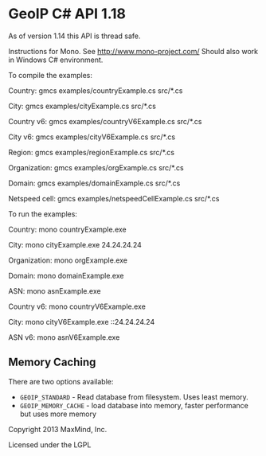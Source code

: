 # GeoIP C# API 1.18

As of version 1.14 this API is thread safe.

Instructions for Mono. See http://www.mono-project.com/
Should also work in Windows C# environment.

To compile the examples:

Country:
gmcs examples/countryExample.cs src/*.cs

City:
gmcs examples/cityExample.cs src/*.cs

Country v6:
gmcs examples/countryV6Example.cs src/*.cs

City v6:
gmcs examples/cityV6Example.cs src/*.cs

Region:
gmcs examples/regionExample.cs src/*.cs

Organization:
gmcs examples/orgExample.cs src/*.cs

Domain:
gmcs examples/domainExample.cs src/*.cs

Netspeed cell:
gmcs examples/netspeedCellExample.cs src/*.cs

To run the examples:

Country:
mono countryExample.exe

City:
mono cityExample.exe 24.24.24.24

Organization:
mono orgExample.exe

Domain:
mono domainExample.exe

ASN:
mono asnExample.exe

Country v6:
mono countryV6Example.exe

City:
mono cityV6Example.exe ::24.24.24.24

ASN v6:
mono asnV6Example.exe

## Memory Caching

There are two options available:

* `GEOIP_STANDARD` - Read database from filesystem. Uses least memory.
* `GEOIP_MEMORY_CACHE` - load database into memory, faster performance
  but uses more memory

Copyright 2013 MaxMind, Inc.

Licensed under the LGPL
